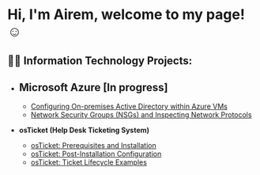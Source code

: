 <h1>Hi, I'm Airem, welcome to my page!</a>☺</h1>

<h2>👨‍💻 Information Technology Projects:</h2>

- <b>Microsoft Azure [In progress]</b>
  - 
  - [Configuring On-premises Active Directory within Azure VMs](https://github.com/vinohef/configure-ad)
  - [Network Security Groups (NSGs) and Inspecting Network Protocols](https://github.com/vinohef/azure-network-protocols)


- <b>osTicket (Help Desk Ticketing System)</b>
  - [osTicket: Prerequisites and Installation](https://github.com/vinohef/osticket-prereqs)
  - [osTicket: Post-Installation Configuration](https://github.com/vinohef/post-install-config)
  - [osTicket: Ticket Lifecycle Examples](https://github.com/vinohef/ticket-lifecycle)

